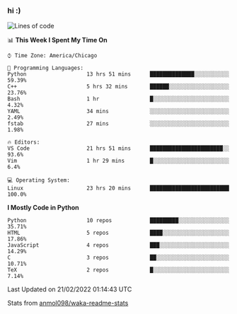 ### hi :)

<!--START_SECTION:waka-->
![Lines of code](https://img.shields.io/badge/From%20Hello%20World%20I%27ve%20Written-481%20Thousand%20lines%20of%20code-blue)

📊 **This Week I Spent My Time On** 

```text
⌚︎ Time Zone: America/Chicago

💬 Programming Languages: 
Python                   13 hrs 51 mins      ██████████████░░░░░░░░░░░   59.39% 
C++                      5 hrs 32 mins       ██████░░░░░░░░░░░░░░░░░░░   23.76% 
Bash                     1 hr                █░░░░░░░░░░░░░░░░░░░░░░░░   4.32% 
YAML                     34 mins             ░░░░░░░░░░░░░░░░░░░░░░░░░   2.49% 
fstab                    27 mins             ░░░░░░░░░░░░░░░░░░░░░░░░░   1.98%

🔥 Editors: 
VS Code                  21 hrs 51 mins      ███████████████████████░░   93.6% 
Vim                      1 hr 29 mins        █░░░░░░░░░░░░░░░░░░░░░░░░   6.4%

💻 Operating System: 
Linux                    23 hrs 20 mins      █████████████████████████   100.0%

```

**I Mostly Code in Python** 

```text
Python                   10 repos            █████████░░░░░░░░░░░░░░░░   35.71% 
HTML                     5 repos             ████░░░░░░░░░░░░░░░░░░░░░   17.86% 
JavaScript               4 repos             ███░░░░░░░░░░░░░░░░░░░░░░   14.29% 
C                        3 repos             ██░░░░░░░░░░░░░░░░░░░░░░░   10.71% 
TeX                      2 repos             █░░░░░░░░░░░░░░░░░░░░░░░░   7.14%

```



 Last Updated on 21/02/2022 01:14:43 UTC
<!--END_SECTION:waka-->

Stats from [anmol098/waka-readme-stats](https://github.com/anmol098/waka-readme-stats)